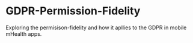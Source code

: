 # GDPR-Permission-Fidelity

Exploring the permisison-fidelity and how it apllies to the GDPR in mobile mHealth apps. 

